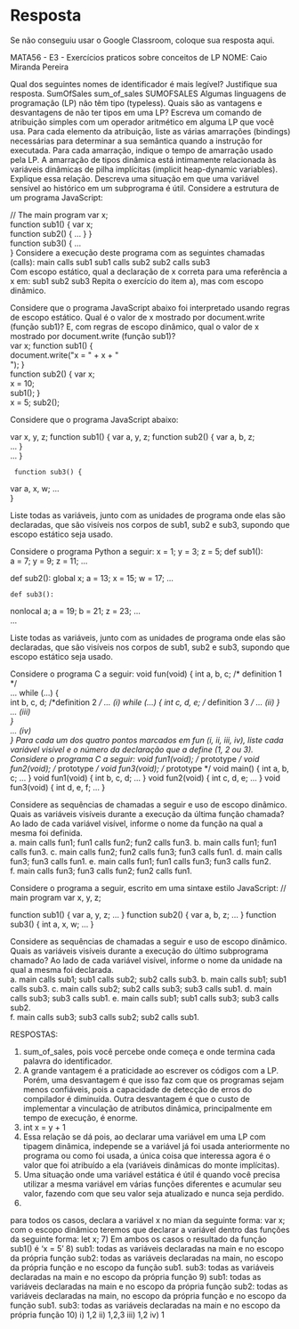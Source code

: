 # Resposta 

Se não conseguiu usar o Google Classroom, coloque sua resposta aqui.

MATA56 - E3 - Exercícios praticos sobre conceitos de LP
NOME: Caio Miranda Pereira

Qual dos seguintes nomes de identificador é mais legível? Justifique sua resposta.
   SumOfSales
               sum_of_sales
               SUMOFSALES
Algumas linguagens de programação (LP) não têm tipo (typeless). Quais são as vantagens e desvantagens de não ter tipos em uma LP?
Escreva um comando de atribuição simples com um operador aritmético em alguma LP que você usa. Para cada elemento da atribuição, liste as várias amarrações (bindings) necessárias para determinar a sua semântica quando a instrução for executada. Para cada amarração, indique o tempo de amarração usado pela LP.
A amarração de tipos dinâmica está intimamente relacionada às variáveis dinâmicas de pilha implícitas (implicit heap-dynamic variables).  Explique essa relação.
Descreva uma situação em que uma variável sensível ao histórico em um subprograma é útil.
Considere a estrutura de um programa JavaScript:
	
// The main program 
var x;							
	function sub1() { 
     var x;							
     function sub2() { … } 
}							
function sub3() {
...							
}
Considere a execução deste programa com as seguintes chamadas (calls): 
main calls sub1
	sub1 calls sub2
sub2 calls sub3 				
Com escopo estático, qual a declaração de x correta para uma referência a x em:
sub1 
sub2 
sub3
Repita o exercício do item a), mas com escopo dinâmico.

Considere que o programa JavaScript abaixo foi interpretado usando regras de escopo estático. Qual é o valor de x mostrado por document.write (função sub1)? E, com regras de escopo dinâmico, qual o valor de x mostrado por document.write (função sub1)?  
     var x;
     function sub1() {							
     	 document.write("x = " + x + "<br />");
     }								
     function sub2() { 
var x;								
  	x = 10;							
  	sub1(); 
      }							
     x = 5; 
     sub2(); 	
						
Considere que o programa JavaScript abaixo:
 								
var x, y, z; 
     function sub1() {
 	    var a, y, z; 
    function sub2() {
        var a, b, z;					
        ... 
    }								
    ... 
     }
								
     function sub3() { 
   var a, x, w; 
   ...								
     } 


Liste todas as variáveis, junto com as unidades de programa onde elas são declaradas, que são visíveis nos corpos de sub1, sub2 e sub3, supondo que escopo estático seja usado.

Considere o programa Python a seguir:
 x = 1;   y = 3;	 z = 5;
 	def sub1():						
		a = 7; 
y = 9; 
z = 11; 
...
 								
def sub2(): 
global x; 
a = 13; 
x = 15; 
w = 17; 
...
 								
	def sub3(): 
nonlocal a; 
a = 19;
b = 21;
z = 23; 
...								
... 
 							
Liste todas as variáveis, junto com as unidades de programa onde elas são declaradas, que são visíveis nos corpos de sub1, sub2 e sub3, supondo que escopo estático seja usado.

Considere o programa C a seguir:
void fun(void) {
    int a, b, c;    /* definition 1 */								
    ...
    while (...) {								
          int b, c, d;    /*definition 2 */	
          ...  (i) 
          while (...) {	
              int c, d, e;    /* definition 3 */
               ... (ii) 
          }			
         ... (iii)								
    }			
    ... (iv) 								
} 
Para cada um dos quatro pontos marcados em fun (i, ii, iii, iv), liste cada variável visível e o número da declaração que a define (1, 2 ou 3).
Considere o programa C a seguir:
void fun1(void); /* prototype */ 
void fun2(void); /* prototype */ 
void fun3(void); /* prototype */ 
void main() { 
    int a, b, c;
    ... 
}
void fun1(void) {
     int b, c, d; 
    …
}
void fun2(void) {
    int c, d, e;
    ... 
}
void fun3(void) { 
    int d, e, f; 
    …
}

Considere as sequências de chamadas a seguir e uso de escopo dinâmico. Quais as variáveis visíveis durante a execução da última função chamada? Ao lado de cada variável visível, informe o nome da função na qual a mesma foi definida.			
a. main calls fun1; fun1 calls fun2; fun2 calls fun3. 
b. main calls fun1; fun1 calls fun3.
c. main calls fun2; fun2 calls fun3; fun3 calls fun1. 
d. main calls fun3; fun3 calls fun1.
e. main calls fun1; fun1 calls fun3; fun3 calls fun2.			
f. main calls fun3; fun3 calls fun2; fun2 calls fun1.

Considere o programa a seguir, escrito em uma sintaxe estilo JavaScript:
// main program 
var x, y, z;


function sub1() {
    var a, y, z;
    …
}
function sub2() {
    var a, b, z;
    ... 
}
function sub3() { 
    int a, x, w; 
    …
}

Considere as sequências de chamadas a seguir e uso de escopo dinâmico. Quais as variáveis visíveis durante a execução do último subprograma chamado? Ao lado de cada variável visível, informe o nome da unidade na qual a mesma foi declarada.			
a. main calls sub1; sub1 calls sub2; sub2 calls sub3. 
b. main calls sub1; sub1 calls sub3.
c. main calls sub2; sub2 calls sub3; sub3 calls sub1. 
d. main calls sub3; sub3 calls sub1.
e. main calls sub1; sub1 calls sub3; sub3 calls sub2.			
f. main calls sub3; sub3 calls sub2; sub2 calls sub1.


RESPOSTAS:
1) sum_of_sales, pois você percebe onde começa e onde termina cada palavra do identificador.
2) A grande vantagem é a praticidade ao escrever os códigos com a LP. Porém, uma desvantagem é que isso faz com que os programas sejam menos confiáveis, pois a capacidade de detecção de erros do compilador é diminuída. Outra desvantagem é que o custo de implementar a vinculação de atributos dinâmica, principalmente em tempo de execução, é enorme.
3) int x = y + 1
4) Essa relação se dá pois, ao declarar uma variável em uma LP com tipagem dinâmica, independe se a variável já foi usada anteriormente no programa ou como foi usada, a única coisa que interessa agora é o valor que foi atribuído a ela (variáveis dinâmicas do monte implícitas).
5) Uma situação onde uma variável estática é útil é quando você precisa utilizar a mesma variável em várias funções diferentes e acumular seu valor, fazendo com que seu valor seja atualizado e nunca seja perdido.
6) 
para todos os casos, declara a variável x no mian da seguinte forma: var x;
com o escopo dinâmico teremos que declarar a variável dentro das funções da seguinte forma: let x;
7) Em ambos os casos o resultado da função sub1() é ‘x = 5’
8) sub1: todas as variáveis declaradas na main e no escopo da própria função
    sub2: todas as variáveis declaradas na main, no escopo da própria função e no escopo da função sub1.
    sub3: todas as variáveis declaradas na main e no escopo da própria função
9) sub1: todas as variáveis declaradas na main e no escopo da própria função
    sub2: todas as variáveis declaradas na main, no escopo da própria função e no escopo da função sub1.
    sub3: todas as variáveis declaradas na main e no escopo da própria função
10) 
	i) 1,2
	ii) 1,2,3
	iii) 1,2
	iv) 1
